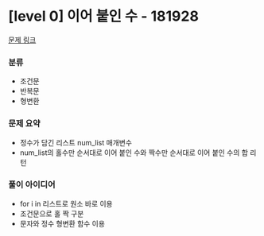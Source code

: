 # [level 0] 이어 붙인 수 - 181928

[문제 링크](https://school.programmers.co.kr/learn/courses/30/lessons/181928)

### 분류
- 조건문
- 반복문
- 형변환

### 문제 요약
- 정수가 담긴 리스트 num_list 매개변수
- num_list의 홀수만 순서대로 이어 붙인 수와 짝수만 순서대로 이어 붙인 수의 합 리턴

### 풀이 아이디어
- for i in 리스트로 원소 바로 이용
- 조건문으로 홀 짝 구분
- 문자와 정수 형변환 함수 이용